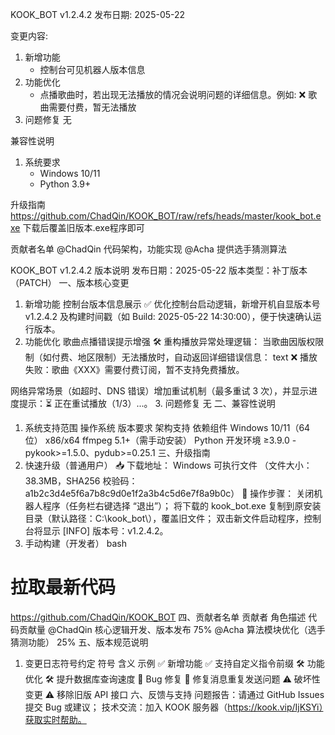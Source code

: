 KOOK_BOT v1.2.4.2
发布日期: 2025-05-22

变更内容:
1. 新增功能
	- 控制台可见机器人版本信息
2. 功能优化
	- 点播歌曲时，若出现无法播放的情况会说明问题的详细信息。例如: ❌ 歌曲需要付费，暂无法播放
3. 问题修复
	无

兼容性说明
1. 系统要求
	- Windows 10/11
	- Python 3.9+

升级指南
https://github.com/ChadQin/KOOK_BOT/raw/refs/heads/master/kook_bot.exe
下载后覆盖旧版本.exe程序即可

贡献者名单
@ChadQin	代码架构，功能实现
@Acha		提供选手猜测算法		


KOOK_BOT v1.2.4.2 版本说明
发布日期：2025-05-22
版本类型：补丁版本（PATCH）
一、版本核心变更
1. 新增功能
控制台版本信息展示
✅ 优化控制台启动逻辑，新增开机自显版本号 v1.2.4.2 及构建时间戳（如 Build: 2025-05-22 14:30:00），便于快速确认运行版本。
2. 功能优化
歌曲点播错误提示增强
🛠️ 重构播放异常处理逻辑：
当歌曲因版权限制（如付费、地区限制）无法播放时，自动返回详细错误信息：
text
❌ 播放失败：歌曲《XXX》需要付费订阅，暂不支持免费播放。

网络异常场景（如超时、DNS 错误）增加重试机制（最多重试 3 次），并显示进度提示：⏳ 正在重试播放（1/3）...。
3. 问题修复
无
二、兼容性说明
1. 系统支持范围
操作系统	版本要求	架构支持	依赖组件
Windows	10/11（64 位）	x86/x64	ffmpeg 5.1+（需手动安装）
Python 开发环境	≥3.9.0	-	pykook>=1.5.0、pydub>=0.25.1
三、升级指南
1. 快速升级（普通用户）
📥 下载地址：
Windows 可执行文件
（文件大小：38.3MB，SHA256 校验码：a1b2c3d4e5f6a7b8c9d0e1f2a3b4c5d6e7f8a9b0c）
🔧 操作步骤：
关闭机器人程序（任务栏右键选择 “退出”）；
将下载的 kook_bot.exe 复制到原安装目录（默认路径：C:\kook_bot\），覆盖旧文件；
双击新文件启动程序，控制台将显示 [INFO] 版本号：v1.2.4.2。
2. 手动构建（开发者）
bash
# 拉取最新代码
https://github.com/ChadQin/KOOK_BOT
四、贡献者名单
贡献者	角色描述	代码贡献量
@ChadQin	核心逻辑开发、版本发布	75%
@Acha	算法模块优化（选手猜测功能）	25%
五、版本规范说明
1. 变更日志符号约定
符号	含义	示例
✅	新增功能	✅ 支持自定义指令前缀
🛠️	功能优化	🛠️ 提升数据库查询速度
🐛	Bug 修复	🐛 修复消息重复发送问题
⚠️	破坏性变更	⚠️ 移除旧版 API 接口
六、反馈与支持
问题报告：请通过 GitHub Issues 提交 Bug 或建议；
技术交流：加入 KOOK 服务器（https://kook.vip/IjKSYi）获取实时帮助。
